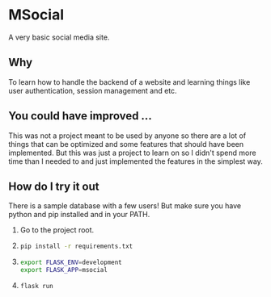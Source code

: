# MSocial

A very basic social media site.

## Why

To learn how to handle the backend of a website and learning things like user authentication, session management and etc.

## You could have improved ...

This was not a project meant to be used by anyone so there are a lot of things that can be optimized and some features that should have been implemented.
But this was just a project to learn on so I didn't spend more time than I needed to and just implemented the features in the simplest way.

## How do I try it out

There is a sample database with a few users! But make sure you have python and pip installed and in your PATH.

1. Go to the project root.
2. ```bash
   pip install -r requirements.txt
   ```
3. ```bash
   export FLASK_ENV=development
   export FLASK_APP=msocial
   ```
4. ```bash
   flask run
   ```
